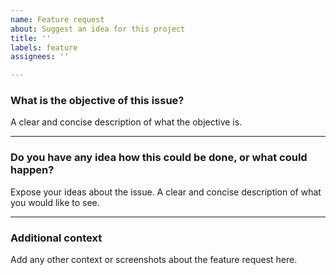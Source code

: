 ```yaml
---
name: Feature request
about: Suggest an idea for this project
title: ''
labels: feature
assignees: ''

---
```


### What is the objective of this issue?
A clear and concise description of what the objective is. 

---
### Do you have any idea how this could be done, or what could happen?
Expose your ideas about the issue. A clear and concise description of what you would like to see.

---
### Additional context
Add any other context or screenshots about the feature request here. 
